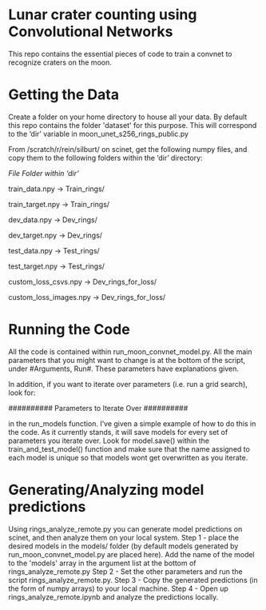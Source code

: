 # Lunar crater counting using Convolutional Networks

This repo contains the essential pieces of code to train a convnet to recognize craters on the moon. 

# Getting the Data
Create a folder on your home directory to house all your data. By default this repo contains the folder 'dataset' for this purpose. This will correspond to the ‘dir’ variable in moon_unet_s256_rings_public.py

From /scratch/r/rein/silburt/ on scinet, get the following numpy files, and copy them to the following folders within the ‘dir’ directory:

*File*				*Folder within ‘dir’*

train_data.npy   	->	Train_rings/

train_target.npy   	-> 	Train_rings/

dev_data.npy		->	Dev_rings/

dev_target.npy		->	Dev_rings/

test_data.npy		->	Test_rings/

test_target.npy		->	Test_rings/

custom_loss_csvs.npy	->	Dev_rings_for_loss/

custom_loss_images.npy	->	Dev_rings_for_loss/

# Running the Code
All the code is contained within run_moon_convnet_model.py. All the main parameters that you might want to change is at the bottom of the script, under #Arguments, Run#. These parameters have explanations given. 

In addition, if you want to iterate over parameters (i.e. run a grid search), look for:

########## Parameters to Iterate Over ########## 

in the run_models function. I’ve given a simple example of how to do this in the code. As it currently stands, it will save models for every set of parameters you iterate over. Look for model.save() within the train_and_test_model() function and make sure that the name assigned to each model is unique so that models wont get overwritten as you iterate.

# Generating/Analyzing model predictions
Using rings_analyze_remote.py you can generate model predictions on scinet, and then analyze them on your local system. 
Step 1 - place the desired models in the models/ folder (by default models generated by run_moon_convnet_model.py are placed here). Add the name of the model to the 'models' array in the argument list at the bottom of rings_analyze_remote.py
Step 2 - Set the other parameters and run the script rings_analyze_remote.py.
Step 3 - Copy the generated predictions (in the form of numpy arrays) to your local machine.
Step 4 - Open up rings_analyze_remote.ipynb and analyze the predictions locally. 

